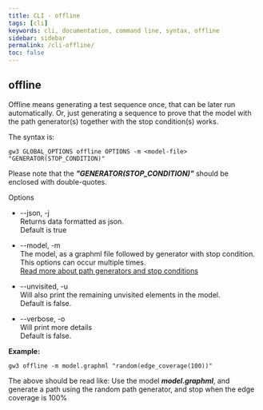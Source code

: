 ```yaml
---
title: CLI - offline
tags: [cli]
keywords: cli, documentation, command line, syntax, offline
sidebar: sidebar
permalink: /cli-offline/
toc: false
---
```



## offline

Offline means generating a test sequence once, that can be later run automatically. Or, just generating a sequence to prove that the model with the path generator(s) together with the stop condition(s) works.

The syntax is:

```
gw3 GLOBAL_OPTIONS offline OPTIONS -m <model-file> "GENERATOR(STOP_CONDITION)"
```

Please note that the ***"GENERATOR(STOP_CONDITION)"*** should be enclosed with double-quotes.

Options

* --json, -j<br>
Returns data formatted as json.<br>
Default is true

* --model, -m <br>
The model, as a graphml file followed by generator with stop condition.<br>
This options can occur multiple times.<br>
[Read more about path generators and stop conditions](/docs/path_generators_and_stop_conditions)

* --unvisited, -u<br>
Will also print the remaining unvisited elements in the model.<br>
Default is false.

* --verbose, -o<br>
Will print more details<br>
Default is false.

**Example:**<br>
```
gw3 offline -m model.graphml "random(edge_coverage(100))"
```

The above should be read like: Use the model ***model.graphml***, and generate a path using the random path generator, and stop when the edge coverage is 100%
